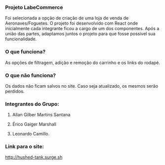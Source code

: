### Projeto LabeCommerce

Foi selecionada a opção de criação de uma loja de venda de Aeronaves/Foguetes.
O projeto foi desenvolvido com React onde inicialmente cada integrante ficou a cargo de um dos componentes.
Após a união das partes, adaptamos juntos o projeto para que fosse possível sua funcionalidade.

### O que funciona?

As opções de filtragem, adição e remoção do carrinho e os links do rodapé.

### O que não funciona? 

Os dados não ficam salvos no site. Caso seja atualizado, os mesmos serão perdidos.

### Integrantes do Grupo:

1. Allan Gilber Martins Santana

2. Érico Gaiger Marshall

3. Leonardo Camillo.
 
### Link para o site:

http://hushed-tank.surge.sh
